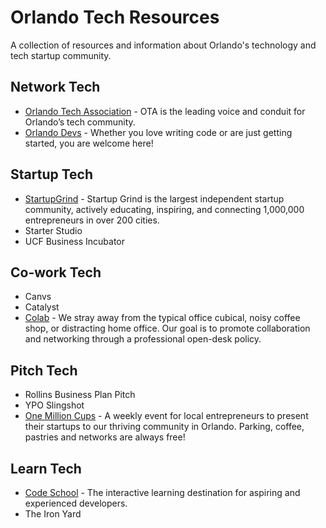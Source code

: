# Orlando Tech Resources
A collection of resources and information about Orlando's technology and tech startup community.

## Network Tech

* [Orlando Tech Association](http://orlandotech.org/) - OTA is the leading voice and conduit for Orlando’s tech community.
* [Orlando Devs](https://orlandodevs.com/) - Whether you love writing code or are just getting started, you are welcome here!

## Startup Tech

* [StartupGrind](https://www.startupgrind.com/orlando/) - Startup Grind is the largest independent startup community, actively educating, inspiring, and connecting 1,000,000 entrepreneurs in over 200 cities. 
* Starter Studio
* UCF Business Incubator

## Co-work Tech

* Canvs
* Catalyst
* [Colab](http://colabusa.com/) - We stray away from the typical office cubical, noisy coffee shop, or distracting home office. Our goal is to promote collaboration and networking through a professional open-desk policy.

## Pitch Tech

* Rollins Business Plan Pitch
* YPO Slingshot
* [One Million Cups](http://www.1millioncups.com/orlando) - A weekly event for local entrepreneurs to present their startups to our thriving community in Orlando. Parking, coffee, pastries and networks are always free!

## Learn Tech

* [Code School](https://www.codeschool.com/) - The interactive learning destination for aspiring and experienced developers.
* The Iron Yard
